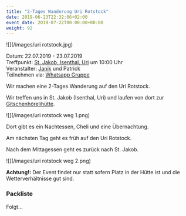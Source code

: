 ```yaml
---
title: "2-Tages Wanderung Uri Rotstock"
date: 2019-06-23T22:32:06+02:00
event_date: 2019-07-22T00:00:00+00:00
weight: 92
---
```


![](/images/uri rotstock.jpg)

Datum: 22.07.2019 - 23.07.2019  
Treffpunkt: [St. Jakob, Isenthal, Uri](https://map.geo.admin.ch/?lang=de&topic=ech&bgLayer=ch.swisstopo.pixelkarte-farbe&layers=ch.swisstopo.zeitreihen,ch.bfs.gebaeude_wohnungs_register,ch.bav.haltestellen-oev,ch.swisstopo.swisstlm3d-wanderwege&layers_visibility=false,false,false,false&layers_timestamp=18641231,,,&E=2682711&N=1195281&zoom=7&crosshair=marker) um 10:00 Uhr  
Veranstalter: [Janik](https://wa.me/+41792656076) und Patrick  
Teilnehmen via: [Whatsapp Gruppe](https://chat.whatsapp.com/LPqlYnFYLJnJEb9yUzKk05)  

Wir machen eine 2-Tages Wanderung auf den Uri Rotstock. 

Wir treffen uns in St. Jakob (Isenthal, Uri) und laufen von dort zur [Gitschenhörelihütte](https://www.top-of-uri.ch/content/index.php/2-uncategorised/142-gitschenhoerelihuette).

![](/images/uri rotstock weg 1.png)

Dort gibt es ein Nachtessen, Cheli und eine Übernachtung.

Am nächsten Tag geht es früh auf den Uri Rotstock.

Nach dem Mittagessen geht es zurück nach St. Jakob.

![](/images/uri rotstock weg 2.png)

**Achtung!:** Der Event findet nur statt sofern Platz in der Hütte ist und die Wetterverhältnisse gut sind.

### Packliste

Folgt...